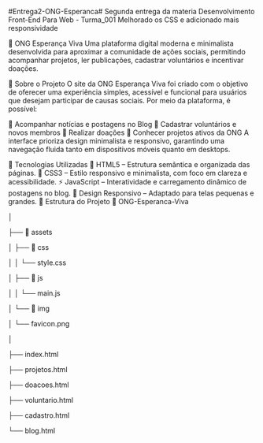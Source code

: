 #Entrega2-ONG-Esperanca#
Segunda entrega da materia Desenvolvimento Front-End Para Web - Turma_001
Melhorado os CSS e adicionado mais responsividade

🌿 ONG Esperança Viva
Uma plataforma digital moderna e minimalista desenvolvida para aproximar a comunidade de ações sociais, permitindo acompanhar projetos, ler publicações, cadastrar voluntários e incentivar doações.

📌 Sobre o Projeto
O site da ONG Esperança Viva foi criado com o objetivo de oferecer uma experiência simples, acessível e funcional para usuários que desejam participar de causas sociais.
Por meio da plataforma, é possível:

📖 Acompanhar notícias e postagens no Blog
💬 Cadastrar voluntários e novos membros
💝 Realizar doações
📢 Conhecer projetos ativos da ONG
A interface prioriza design minimalista e responsivo, garantindo uma navegação fluida tanto em dispositivos móveis quanto em desktops.

🧰 Tecnologias Utilizadas
🧭 HTML5 – Estrutura semântica e organizada das páginas.
🎨 CSS3 – Estilo responsivo e minimalista, com foco em clareza e acessibilidade.
⚡ JavaScript – Interatividade e carregamento dinâmico de postagens no blog.
📱 Design Responsivo – Adaptado para telas pequenas e grandes.
📂 Estrutura do Projeto
📁 ONG-Esperanca-Viva

│

├── 📁 assets

│ ├── 📁 css

│ │ └── style.css

│ ├── 📁 js

│ │ └── main.js

│ └── 📁 img

│ └── favicon.png

│

├── index.html

├── projetos.html

├── doacoes.html

├── voluntario.html

├── cadastro.html

└── blog.html
